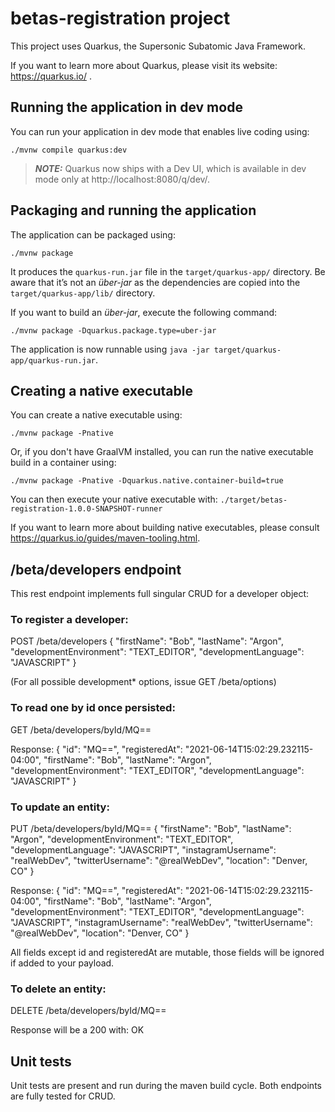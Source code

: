 # betas-registration project

This project uses Quarkus, the Supersonic Subatomic Java Framework.

If you want to learn more about Quarkus, please visit its website: https://quarkus.io/ .

## Running the application in dev mode

You can run your application in dev mode that enables live coding using:
```shell script
./mvnw compile quarkus:dev
```

> **_NOTE:_**  Quarkus now ships with a Dev UI, which is available in dev mode only at http://localhost:8080/q/dev/.

## Packaging and running the application

The application can be packaged using:
```shell script
./mvnw package
```
It produces the `quarkus-run.jar` file in the `target/quarkus-app/` directory.
Be aware that it’s not an _über-jar_ as the dependencies are copied into the `target/quarkus-app/lib/` directory.

If you want to build an _über-jar_, execute the following command:
```shell script
./mvnw package -Dquarkus.package.type=uber-jar
```

The application is now runnable using `java -jar target/quarkus-app/quarkus-run.jar`.

## Creating a native executable

You can create a native executable using: 
```shell script
./mvnw package -Pnative
```

Or, if you don't have GraalVM installed, you can run the native executable build in a container using: 
```shell script
./mvnw package -Pnative -Dquarkus.native.container-build=true
```

You can then execute your native executable with: `./target/betas-registration-1.0.0-SNAPSHOT-runner`

If you want to learn more about building native executables, please consult https://quarkus.io/guides/maven-tooling.html.

## /beta/developers endpoint

This rest endpoint implements full singular CRUD for a developer object:

### To register a developer:
POST /beta/developers
{
"firstName": "Bob",
"lastName": "Argon",
"developmentEnvironment": "TEXT_EDITOR",
"developmentLanguage": "JAVASCRIPT"
}

(For all possible development* options, issue GET /beta/options)

### To read one by id once persisted:
GET /beta/developers/byId/MQ==

Response:
{
"id": "MQ==",
"registeredAt": "2021-06-14T15:02:29.232115-04:00",
"firstName": "Bob",
"lastName": "Argon",
"developmentEnvironment": "TEXT_EDITOR",
"developmentLanguage": "JAVASCRIPT"
}

### To update an entity:
PUT /beta/developers/byId/MQ==
{
"firstName": "Bob",
"lastName": "Argon",
"developmentEnvironment": "TEXT_EDITOR",
"developmentLanguage": "JAVASCRIPT",
"instagramUsername": "realWebDev",
"twitterUsername": "@realWebDev",
"location": "Denver, CO"
}

Response:
{
"id": "MQ==",
"registeredAt": "2021-06-14T15:02:29.232115-04:00",
"firstName": "Bob",
"lastName": "Argon",
"developmentEnvironment": "TEXT_EDITOR",
"developmentLanguage": "JAVASCRIPT",
"instagramUsername": "realWebDev",
"twitterUsername": "@realWebDev",
"location": "Denver, CO"
}

All fields except id and registeredAt are mutable, those fields will be ignored if added to your payload.

### To delete an entity:
DELETE /beta/developers/byId/MQ==

Response will be a 200 with:
OK

## Unit tests
Unit tests are present and run during the maven build cycle. Both endpoints are fully tested for CRUD.